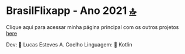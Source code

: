 # BrasilFlixapp - Ano 2021 [🔝](#welcome-badges-4-readmemd-profile)

Clique aqui para acessar minha página principal com os outros projetos [here](https://github.com/lukesteves92)

Dev: 👨 Lucas Esteves A. Coelho
Linguagem: 📱 Kotlin
